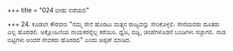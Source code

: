 +++
title = "024 ಬೀಡು ನಡೆಯಲಿ"

+++
24. ಕೂಡಲೇ ಕೌರವನು "ನಮ್ಮ ಸೇನೆ ಹೊರಟು ಮತ್ಸ್ಯನ ರಾಜ್ಯವನ್ನು ಸೇರಿಕೊಳ್ಳಲಿ. ಸೇನೆಯವರು ದೂತರು ಎಲ್ಲ ಹೊರಡಲಿ. ಅಕ್ಷೋಹಿಣಿಯ ನಾಯಕರನ್ನೆಲ್ಲ ಕರೆಯಿರಿ. ಧ್ವಜ, ದಡ್ಡಿ, ಚಂಪೆಗಳೊಡನೆ  ಬಂಡಿಗಳು ಸಜ್ಜಾಗಲಿ. ನಾಡ ಬಿಟ್ಟಿಗಳು ಅಂದರೆ ಸೇವಕರು ಹೊರಡಲಿ" ಎಂದು ಅಪ್ಪಣೆ ಮಾಡಿದ.